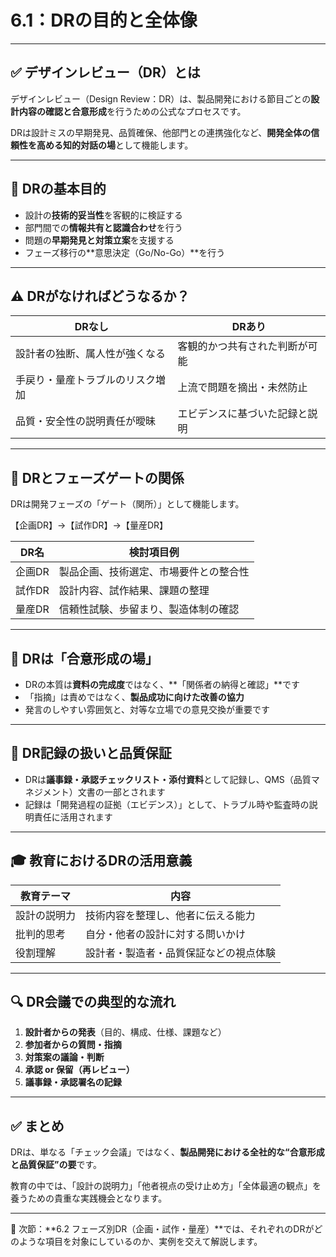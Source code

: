 # 6.1：DRの目的と全体像

---

## ✅ デザインレビュー（DR）とは

デザインレビュー（Design Review：DR）は、製品開発における節目ごとの**設計内容の確認と合意形成**を行うための公式なプロセスです。

DRは設計ミスの早期発見、品質確保、他部門との連携強化など、**開発全体の信頼性を高める知的対話の場**として機能します。

---

## 🎯 DRの基本目的

- 設計の**技術的妥当性**を客観的に検証する  
- 部門間での**情報共有と認識合わせ**を行う  
- 問題の**早期発見と対策立案**を支援する  
- フェーズ移行の**意思決定（Go/No-Go）**を行う  

---

## ⚠️ DRがなければどうなるか？

| DRなし | DRあり |
|--------|--------|
| 設計者の独断、属人性が強くなる | 客観的かつ共有された判断が可能 |
| 手戻り・量産トラブルのリスク増加 | 上流で問題を摘出・未然防止 |
| 品質・安全性の説明責任が曖昧 | エビデンスに基づいた記録と説明 |

---

## 🔁 DRとフェーズゲートの関係

DRは開発フェーズの「ゲート（関所）」として機能します。

【企画DR】→【試作DR】→【量産DR】

| DR名 | 検討項目例 |
|------|------------|
| 企画DR | 製品企画、技術選定、市場要件との整合性 |
| 試作DR | 設計内容、試作結果、課題の整理 |
| 量産DR | 信頼性試験、歩留まり、製造体制の確認 |

---

## 🤝 DRは「合意形成の場」

- DRの本質は**資料の完成度**ではなく、**「関係者の納得と確認」**です
- 「指摘」は責めではなく、**製品成功に向けた改善の協力**
- 発言のしやすい雰囲気と、対等な立場での意見交換が重要です

---

## 📝 DR記録の扱いと品質保証

- DRは**議事録・承認チェックリスト・添付資料**として記録し、QMS（品質マネジメント）文書の一部とされます
- 記録は「開発過程の証拠（エビデンス）」として、トラブル時や監査時の説明責任に活用されます

---

## 🎓 教育におけるDRの活用意義

| 教育テーマ | 内容 |
|-------------|------|
| 設計の説明力 | 技術内容を整理し、他者に伝える能力 |
| 批判的思考 | 自分・他者の設計に対する問いかけ |
| 役割理解 | 設計者・製造者・品質保証などの視点体験 |

---

## 🔍 DR会議での典型的な流れ

1. **設計者からの発表**（目的、構成、仕様、課題など）
2. **参加者からの質問・指摘**
3. **対策案の議論・判断**
4. **承認 or 保留（再レビュー）**
5. **議事録・承認署名の記録**

---

## ✅ まとめ

DRは、単なる「チェック会議」ではなく、**製品開発における全社的な“合意形成と品質保証”の要**です。

教育の中では、「設計の説明力」「他者視点の受け止め方」「全体最適の観点」を養うための貴重な実践機会となります。

---

📌 次節：**6.2 フェーズ別DR（企画・試作・量産）**では、それぞれのDRがどのような項目を対象にしているのか、実例を交えて解説します。
